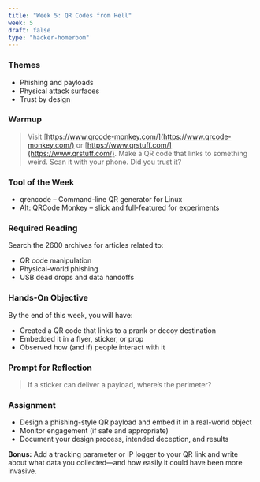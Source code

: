 ```yaml
---
title: "Week 5: QR Codes from Hell"
week: 5
draft: false
type: "hacker-homeroom"
---
```


### Themes

- Phishing and payloads
- Physical attack surfaces
- Trust by design

### Warmup

> Visit [https://www.qrcode-monkey.com/](https://www.qrcode-monkey.com/) or [https://www.qrstuff.com/](https://www.qrstuff.com/). Make a QR code that links to something weird. Scan it with your phone. Did you trust it?

### Tool of the Week

- qrencode – Command-line QR generator for Linux
- Alt: QRCode Monkey – slick and full-featured for experiments

### Required Reading

Search the 2600 archives for articles related to:
- QR code manipulation
- Physical-world phishing
- USB dead drops and data handoffs

### Hands-On Objective

By the end of this week, you will have:

- Created a QR code that links to a prank or decoy destination
- Embedded it in a flyer, sticker, or prop
- Observed how (and if) people interact with it

### Prompt for Reflection

> If a sticker can deliver a payload, where’s the perimeter?

### Assignment

- Design a phishing-style QR payload and embed it in a real-world object
- Monitor engagement (if safe and appropriate)
- Document your design process, intended deception, and results

**Bonus:** Add a tracking parameter or IP logger to your QR link and write about what data you collected—and how easily it could have been more invasive.
